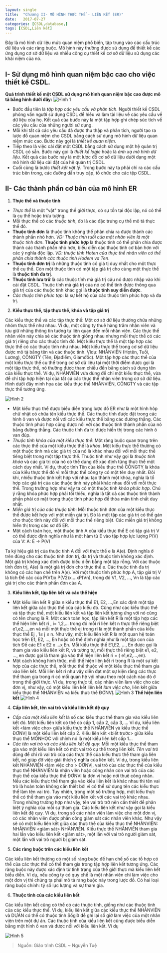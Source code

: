 ```yaml
---
layout: single
title:  "Chương II- MÔ HÌNH THỰC THỂ - LIÊN KẾT (ER)"
date:   2017-07-27
categories: [CSDL,database,]
tags: [CSDL,Liên kết]
---
```


<p> Đây là mô hình dữ liệu mức quan niệm phổ biến, tập trung vào các cấu trúc dữ liệu và các ràng buộc. Mô hình này thường được sử dụng để thiết kế các ứng dụng cơ sở dữ liệu và nhiều công cụ thiết kế cơ sở dữ liệu sử dụng các khái niệm của nó. </p>


## I- Sử dụng mô hình quan niệm bậc cao cho việc thiết kế CSDL.

**Quá trình thiết kế một CSDL sử dụng mô hình quan niệm bậc cao được mô tả bằng hình dưới đây:**
![Hình 1](\assets\img\csdl\DLBacCao.PNG)
* Bước đầu tiên là _tập hợp các yêu cầu và phân tích_. Người thiết kế CSDL phỏng vấn người sử dụng CSDL để hiểu và làm tài liệu về các yêu cầu về dữ liệu của họ. Kết quả của bước này là một tập hợp ghi chép súc tích về các yêu cầu của những người sử dụng.
* Mỗi khi tất cả các yêu cầu đã được thu thập và phân tích, người tạo ra lược đồ quan niệm cho CSDL bằng cách sử dụng mô hình dữ liệu quan niệm mức cao. Bước này gọi là _thiết kế quan niệm_.
* Tiếp theo là việc cài đặt một CSDL bằng cách sử dụng một hệ quản trị CSDL có sẵn. Bước này gọi là _thiết kế logic_ hoặc là _ánh xạ mô hình dữ liệu_. Kết quả của bước này là một lược đồ cơ sở dữ liệu dưới dạng một mô hình dữ liệu cài đặt của hệ quản trị CSDL.
* Cuối cùng là bước _thiết kết vật lý_. Trong bước này ta phải chỉ ra các cấu trúc bên trong, các đường dẫn truy cập, tổ chức cho các tệp CSDL.

## II- Các thành phần cơ bản của mô hình ER

1. **Thực thể và thuộc tính**

 * _Thực thể_ là một "vật" trong thế giới thực, có sự tồn tại độc lập, nó có thể là cụ thể hoặc trừu tượng.
 * Mỗi thực thể có các _thuộc tính_, đó là các đặc trưng cụ thể mô tả thực thể đó.
 * **Thuộc tính đơn** là thuộc tính không thể phân chia ra được thành các thành phần nhỏ hơn. _VD: Thuộc tính tuổi của một nhân viên là một thuộc tính đơn_. **Thuộc tính phức hợp** là thuộc tính có thể phân chia được thành các thành phần nhỏ hơn, biểu diễn các thuộc tính cơ bản hơn với các ý nghĩa độc lập. _VD: thuộc tính Hoten của thực thể nhân viên có thể phân chia thành các thuộc tính Hodem va Ten_.
 * **Thuộc tính đơn trị** là những thuộc tính có giá tị duy nhất cho một thực thể cụ thể. Còn một thuộc tính có một tập giá trị cho cùng một thực thể là **thuộc tính đa trị**.
 * **Thuộc tính lưu trữ** là các thuộc tính mà giá trị cảu nó được nhập vào khi cài đặt CSDL. Thuộc tính mà giá trị của nó có thể tính được thông qua giá trị của các thuộc tính khác gọi là **thuộc tính suy diễn được**.
 * _Các thuộc tính phức tạp_: là sự kết hộ của các thuộc tính phức hợp và đa trị.

2. **Kiểu thực thể, tập thực thể, khóa và tập giá trị**

<p>Các kiểu thực thể và các tập thực thể: Một cơ sở dữ liệu thường chứa những nhóm thực thể như nhau. Ví dụ, một công ty thuê hàng trăm nhân viên và lưu giữ những thông tin tương tự liên quan đến mỗi nhân viên. Các thực thể nhân viên này chia sẻ các thuộc tính giống nhau nhưng mỗi thực thể có các giá trị riêng cho các thuộc tính đó. Một kiểu thực thể là một tập hợp các thực thể có các thuộc tính như nhau. Một kiểu thực thể trong cơ sở dữ liệu được mô tả bằng tên và các thuộc tính. Vídụ: NHÂNVIÊN (Họtên, Tuổi, Lương), CÔNGTY (Tên, Địađiểm, Giámđốc). Một tập hợp các thực thể của một kiểu thực thể cụ thể trong cơ sở dữ liệu tại một thời điểm được gọi là một tập thực thể, nó thường được tham chiếu đến bằng cách sử dụng tên của kiểu thực thể. Ví dụ, NHÂNVIÊN vừa dùng để chỉ một kiểu thực thể, vừa để chỉ tập hợp hiện tại của tất cả các thực thể nhân viên trong cơ sở dữ liệu. Hình dưới đây minh họa các kiểu thực thể NHÂNVIÊN, CÔNGTY và các tập thực thể tương ứng.</p>

![Hình 2](\assets\img\csdl\kieuThucThe.PNG)

 * Một kiểu thực thể được biểu diễn trong lược đồ ER như là một hình hôp chữ nhật có chứa tên kiểu thực thể. Các thuộc tính được đặt trong các hình ô van và được nối với các kiểu thực thể bằng các đường thẳng. Các thuộc tính phức hợp cũng được nối với các thuộc tính thành phần của nó bằng đường thẳng. Các thuộc tính đa trị được hiển thị trong các hình ô van đúp.
 * _Thuộc tính khóa của một kiểu thực thể_: Một ràng buộc quan trọng trên các thực thể của một kiểu thực thể là _khóa_. Một kiểu thực thể thường có một thuộc tính mà các giá trị của nó là khác nhau đối với mỗi thực thể tiêng biệt trong một tập thực thể. Thuộc tính như vậy gọi là _thuộc tính khóa_ và các giá trị của nó có thể dung để xác định từng thực thể một cách duy nhất. Ví dụ, thuộc tính Tên của kiểu thực thể CÔNGTY là khóa của kiểu thực thể đó vì mỗi thực thể công ty có một tên duy nhất. Đôi khi, nhiều thuộc tính kết hợp với nhau tạo thành một khóa, nghĩa là tổ hợp các giá trị của các thuộc tính này phải khác nhau đối với mỗi thực thể. Trong trường hợp như vậy ta có một thuộc tính _khóa phức hợp_. Chú ý rằng khóa phức hợp phải tối thiểu, nghĩa là tất cả các thuộc tính thành phần phải có mặt trong thuộc tính phức hợp để thỏa mãn tính chất duy nhất. 
 * _Miền giá trị của các thuộc tính_: Mỗi thuộc tính đơn của một kiểu thực thể được kết hợp với một miền giá trị. Đó là một tập các giá trị có thể gán cho thuộc tính này đối với mỗi thực thể riêng biệt. Các miền giá trị không hiển thị trong các sơ đồ ER.
 * Một cách toán học, một thuộc tính A của kiểu thực thể E có tập giá trị V có thể được định nghĩa như là một hàm từ E vào tập hợp lực lượng P(V) của V: A: E → P(V)
							
<p>Ta ký hiệu giá trị của thuộc tính A đối với thực thể e là A(e). Định nghĩa ở trên đúng cho các thuộc tính đơn trị, đa trị và thuộc tính không xác định. Một giá trị không xác định được biểu diễn bằng một tập rỗng. Với các thuộc tính đơn trị, A(e) là một giá trị đơn cho thực thể e. Các thuộc tính đa trị không có các hạn chế trên A(e). Với một thuộc tính phức hợp A, tập giá trị V là tích Đề các của P(V1)x P(V2)x….xP(Vn), trong đó V1, V2, …, Vn là tập các giá trị cho các thành phần đơn của A.</p>

3. **Kiểu liên kết, tập liên kết và các thể hiện**

 * Một kiểu liên kết R giữa n kiểu thực thể E1, E2, …,En xác định một tập liên kết giữa các thực thể của các kiểu đó. Cũng như các kiểu thực thể và tập thực thể, một kiểu liên kết và tập liên kết tương ứng với nó cũng có tên chung là R. Một cách toán học, tập liên kết R là một tập hợp các thể hiện liên kết ri , i= 1,2,… trong đó mỗi ri liên kết n thực thể riêng biệt e1,e2,…,en và mỗi một thực thể ej trong ri là một thành phần của kiểu thực thể Ej , 1≤ j ≤ n. Như vậy, một kiểu liên kết R là một quan hệ toán học trên E1, E2, …, En hoặc có thể định nghĩa như là một tập con của tích Đề các E1 x E2 x …x En. Mỗi kiểu thực thể E1,E2, …, En được gọi là tham gia vào kiểu liên kết R, và tương tự, mỗi thực thể riêng biệt e1, e2, …, en được gọi là tham gia vào thể hiện liên kết ri = ( e1,e2,…,en).
 * Một cách không hình thức, mỗi thể hiện liên kết ri trong R là một sự kết hợp của các thực thể, mỗi thực thể thuộc về một kiểu thực thể tham gia vào liên kết. Mỗi liên kết ri như vậy diễn đạt một sự kiện rằng các thực thể tham gia trong ri có mối quan hệ với nhau theo một cách nào đó ở trong thế giới thực. Ví dụ, trong thực tế, các nhân viên làm việc cho các đơn vị, như vậy, có một kiểu liên kết liên kết _làm việc cho_, liên kết giữa kiểu thực thể NHÂNVIÊN và kiểu thực thể ĐƠNVỊ.
![Hình 3](\assets\img\csdl\kieuLienKet.PNG)
       **Thể hiện liên kết**
![Hình 4](\assets\img\csdl\theHienLienKet.PNG)

4. **Cấp liên kết, tên vai trò và kiểu liên kết đệ quy**

 * _Cấp của một kiểu liên kết_ là số các kiểu thực thể tham gia vào kiểu liên kết đó. Một kiểu liên kết có thể có cấp 1, cấp 2, cấp 3,…. Ví dụ, kiểu liên kết <làm việc cho> giữa kiểu thực thể NHÂNVIÊN và kiểu thực thể ĐƠNVỊ là một kiểu liên kết cấp 2. Kiểu liên kết <biết trước> giữa kiểu thực thể MÔNHỌC với chính nó là một kiểu liên kết cấp 1…
 * _Các tên vai trò và các kiểu liên kết đệ quy_: Mỗi một kiểu thực thể tham gia vào một kiểu liên kết có một vai trò cụ thể trong liên kết. _Tên vai trò_ dùng để chỉ rõ vai trò của các thực thể của kiểu thực thể tham gia liên kết, nó giúp đỡ việc giải thích ý nghĩa của liên kết. Ví dụ, trong kiểu liên kết NHÂNVIÊN <làm việc cho > ĐƠNVỊ, vai trò của các thực thể của kiểu thực thể NHÂNVIÊN là nhân viên hoặc công nhân còn vai trò của các thực thể của kiểu thực thể ĐƠNVỊ là đơn vị hoặc nơi thuê công nhân. Nếu các kiểu thực thể tham gia vào kiểu liên kết là khác nhau thì tên vai trò là hoàn toàn không cần thiết bởi vì có thể sử dụng tên các kiểu thực thể làm tên vai trò. Tuy nhiên, trong một số trường hợp, một kiểu thực thể có thể tham gia vào một kiểu liên kết với các vai trò khác nhau. Trong những trường hợp như vậy, tên vai trò trở nên cần thiết để phân biệt ý nghĩa của mỗi sự tham gia. Các kiểu liên kết như vậy gọi là kiểu liên kết đệ quy. Ví dụ, trong số các nhân viên làm việc cho một đơn vị, có các nhân viên được phân công giám sát các nhân viên khác. Như vậy sẽ có một kiểu liên kết giữa các thực thể của kiểu thực thể NHÂNVIÊN: NHÂNVIÊN <giám sát> NHÂNVIÊN. Kiểu thực thể NHÂNVIÊN tham gia hai lần vào kiểu liên kết <giám sát>, một lần với vai trò người giám sát, một lần với vai trò người bị giám sát.

5. **Các ràng buộc trên các kiểu liên kết**

<p>Các kiểu liên kết thường có một số ràng buộc để hạn chế số các tổ hợp có thể của các thực thể có thể tham gia trong tập hợp liên kết tương ứng. Các ràng buộc này được xác định từ tình trạng của thế giới thực mà kiểu liên kết biểu diễn. Ví dụ, nếu công ty có quy chế là một nhân viên chỉ làm việc cho một đơn vị thì chúng ta phải mô tả ràng buộc này trong lược đồ. Có hai loại ràng buộc chính: tỷ số lực lượng và sự tham gia.</p>

6. **Thuộc tính của các kiểu liên kết**

<p>Các kiểu liên kết cũng có thể có các thuộc tính, giống như các thuộc tính của các kiểu thực thể. Ví dụ, kiểu liên kết <làm việc trên> giữa các kiểu thực thể NHÂNVIÊN và DỰÁN có thể có thuộc tính Sốgiờ để ghi lại số giờ làm việc của một nhân viên trên một dự án. Các thuộc tính của kiểu liên kết cũng được biểu diễn bằng một hình ô van và được nối với kiểu liên kết. Ví dụ</p>

![Hình 5](\assets\img\csdl\thuocTinhOfKieuLienKet.PNG)

> Nguồn: Giáo trình CSDL ~ Nguyễn Tuệ